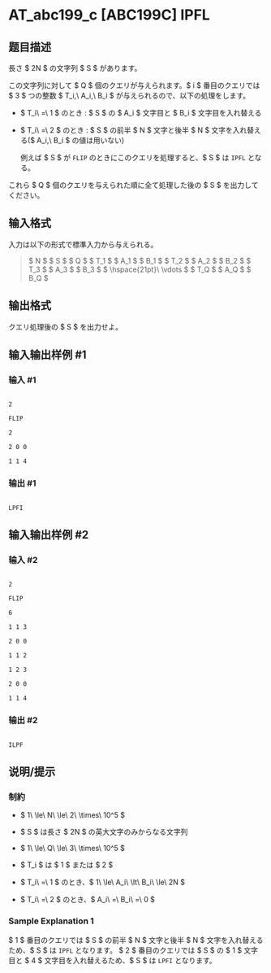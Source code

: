 # AT_abc199_c [ABC199C] IPFL

## 题目描述

[problemUrl]: https://atcoder.jp/contests/abc199/tasks/abc199_c

長さ $ 2N $ の文字列 $ S $ があります。  
 この文字列に対して $ Q $ 個のクエリが与えられます。$ i $ 番目のクエリでは $ 3 $ つの整数 $ T_i,\ A_i,\ B_i $ が与えられるので、以下の処理をします。

- $ T_i\ =\ 1 $ のとき : $ S $ の $ A_i $ 文字目と $ B_i $ 文字目を入れ替える
- $ T_i\ =\ 2 $ のとき : $ S $ の前半 $ N $ 文字と後半 $ N $ 文字を入れ替える($ A_i,\ B_i $ の値は用いない)  
   例えば $ S $ が `FLIP` のときにこのクエリを処理すると、$ S $ は `IPFL` となる。

これら $ Q $ 個のクエリを与えられた順に全て処理した後の $ S $ を出力してください。

## 输入格式

入力は以下の形式で標準入力から与えられる。

> $ N $ $ S $ $ Q $ $ T_1 $ $ A_1 $ $ B_1 $ $ T_2 $ $ A_2 $ $ B_2 $ $ T_3 $ $ A_3 $ $ B_3 $ $ \hspace{21pt}\ \vdots $ $ T_Q $ $ A_Q $ $ B_Q $

## 输出格式

クエリ処理後の $ S $ を出力せよ。

## 输入输出样例 #1

### 输入 #1

```
2
FLIP
2
2 0 0
1 1 4
```

### 输出 #1

```
LPFI
```

## 输入输出样例 #2

### 输入 #2

```
2
FLIP
6
1 1 3
2 0 0
1 1 2
1 2 3
2 0 0
1 1 4
```

### 输出 #2

```
ILPF
```

## 说明/提示

### 制約

- $ 1\ \le\ N\ \le\ 2\ \times\ 10^5 $
- $ S $ は長さ $ 2N $ の英大文字のみからなる文字列
- $ 1\ \le\ Q\ \le\ 3\ \times\ 10^5 $
- $ T_i $ は $ 1 $ または $ 2 $
- $ T_i\ =\ 1 $ のとき、$ 1\ \le\ A_i\ \lt\ B_i\ \le\ 2N $
- $ T_i\ =\ 2 $ のとき、$ A_i\ =\ B_i\ =\ 0 $

### Sample Explanation 1

$ 1 $ 番目のクエリでは $ S $ の前半 $ N $ 文字と後半 $ N $ 文字を入れ替えるため、$ S $ は `IPFL` となります。 $ 2 $ 番目のクエリでは $ S $ の $ 1 $ 文字目と $ 4 $ 文字目を入れ替えるため、$ S $ は `LPFI` となります。